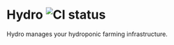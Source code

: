 # Hydro ![CI status](https://github.com/boreq/hydro/workflows/CI/badge.svg?branch=master)

Hydro manages your hydroponic farming infrastructure.

